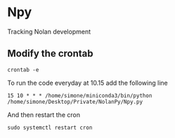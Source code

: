 # Npy

Tracking Nolan development


## Modify the crontab
`crontab -e`

To run the code everyday at 10.15 add the following line

 `15 10 * * * /home/simone/miniconda3/bin/python /home/simone/Desktop/Private/NolanPy/Npy.py`

 And then restart the cron
 
 `sudo systemctl restart cron`
